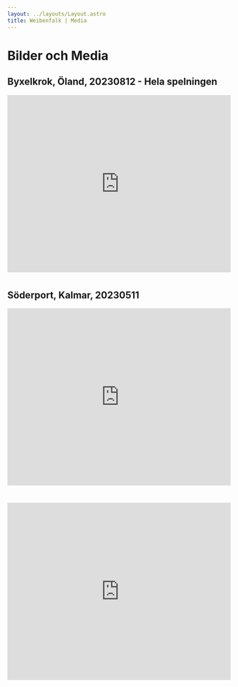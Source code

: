 ```yaml
---
layout: ../layouts/Layout.astro
title: Weibenfalk | Media
---
```


# Bilder och Media

## Byxelkrok, Öland, 20230812 - Hela spelningen

<iframe src="https://www.youtube.com/embed/videoseries?list=PL0jpcQ5lO0nE7Ph7JAOP4IgLembHU2EUm" title="YouTube video player" frameborder="0" allow="accelerometer; autoplay; clipboard-write; encrypted-media; gyroscope; picture-in-picture; web-share" allowfullscreen>
</iframe>

#

## Söderport, Kalmar, 20230511

<div>
    <iframe src="https://www.youtube.com/embed/qimPwmV2q7Y" 
    frameborder="0" allowfullscreen></iframe>
</div>

#

<div>
    <iframe src="https://www.youtube.com/embed/2282Wc-Cl6A" 
    frameborder="0" allowfullscreen></iframe>
</div>

<style>
    iframe {
        width: 100%;
        height: 400px;
    }
</style>
